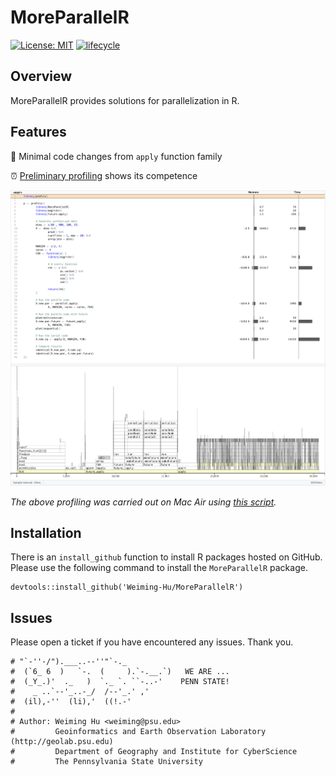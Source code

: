 # MoreParallelR

[![License: MIT](https://img.shields.io/badge/License-MIT-yellow.svg)](https://opensource.org/licenses/MIT)
[![lifecycle](https://img.shields.io/badge/lifecycle-experimental-orange.svg)](https://www.tidyverse.org/lifecycle/#experimental)

## Overview

MoreParallelR provides solutions for parallelization in R.

## Features

🎯 Minimal code changes from `apply` function family

⏰ [Preliminary profiling](https://raw.githubusercontent.com/Weiming-Hu/MoreParallelR/master/assets/simple-profiling.png) shows its competence

![Preliminary profiling](https://raw.githubusercontent.com/Weiming-Hu/MoreParallelR/master/assets/simple-profiling.png)

*The above profiling was carried out on Mac Air using [this script](https://github.com/Weiming-Hu/MoreParallelR/blob/master/assets/simple-profiling.R).*

## Installation

There is an `install_github` function to install R packages hosted on GitHub. Please use the following command to install the `MoreParallelR` package.

```
devtools::install_github('Weiming-Hu/MoreParallelR')
```

## Issues

Please open a ticket if you have encountered any issues. Thank you.


```
# "`-''-/").___..--''"`-._
#  (`6_ 6  )   `-.  (     ).`-.__.`)   WE ARE ...
#  (_Y_.)'  ._   )  `._ `. ``-..-'    PENN STATE!
#    _ ..`--'_..-_/  /--'_.' ,'
#  (il),-''  (li),'  ((!.-'
# 
# Author: Weiming Hu <weiming@psu.edu>
#         Geoinformatics and Earth Observation Laboratory (http://geolab.psu.edu)
#         Department of Geography and Institute for CyberScience
#         The Pennsylvania State University
```
